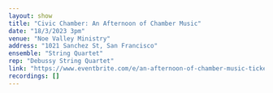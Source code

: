 ```yaml
---
layout: show
title: "Civic Chamber: An Afternoon of Chamber Music"
date: "18/3/2023 3pm"
venue: "Noe Valley Ministry"
address: "1021 Sanchez St, San Francisco"
ensemble: "String Quartet"
rep: "Debussy String Quartet"
link: "https://www.eventbrite.com/e/an-afternoon-of-chamber-music-tickets-536676282207?aff=SFCMAwebsite"
recordings: []
---
```

